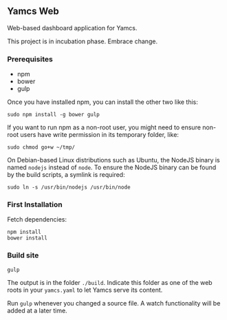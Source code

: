 ## Yamcs Web

Web-based dashboard application for Yamcs.

This project is in incubation phase. Embrace change.

### Prerequisites

* npm
* bower
* gulp

Once you have installed npm, you can install the other two like this:

    sudo npm install -g bower gulp

If you want to run npm as a non-root user, you might need to
ensure non-root users have write permission in its temporary folder, like:

    sudo chmod go+w ~/tmp/

On Debian-based Linux distributions such as Ubuntu, the NodeJS binary is named `nodejs` instead of `node`. To ensure the NodeJS binary can be found by the build scripts, a symlink is required:

    sudo ln -s /usr/bin/nodejs /usr/bin/node

### First Installation

Fetch dependencies:

    npm install
    bower install

### Build site

    gulp

The output is in the folder `./build`. Indicate this folder as one of the web roots in your `yamcs.yaml` to let Yamcs serve its content.

Run `gulp` whenever you changed a source file. A watch functionality will be added at a later time.
